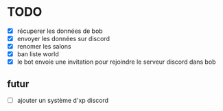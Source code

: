 # TODO
- [x] récuperer les données de bob
- [x] envoyer les données sur discord
- [x] renomer les salons
- [x] ban liste world
- [x] le bot envoie une invitation pour rejoindre le serveur discord dans bob
## futur
- [ ] ajouter un système d'xp discord
